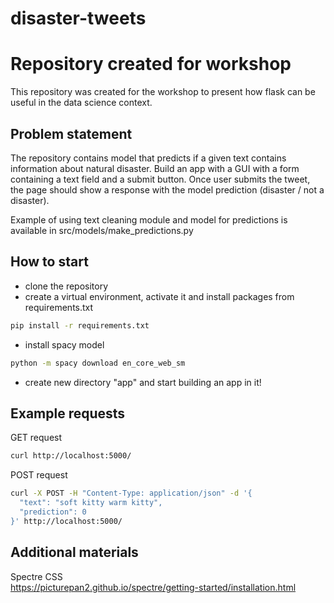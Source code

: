 # disaster-tweets
# Repository created for workshop
This repository was created for the workshop to present how flask can be useful in the data science context.

## Problem statement
The repository contains model that predicts if a given text contains information about natural disaster.
Build an app with a GUI with a form containing a text field and a submit button. 
Once user submits the tweet, the page should show a response with the model prediction (disaster / not a disaster).

Example of using text cleaning module and model for predictions is available in src/models/make_predictions.py

## How to start
- clone the repository<br>
- create a virtual environment, activate it and install packages from requirements.txt<br>
```bash 
pip install -r requirements.txt
```
- install spacy model<br>
```bash
python -m spacy download en_core_web_sm
```
- create new directory "app" and start building an app in it!

## Example requests
GET request<br>
```bash 
curl http://localhost:5000/
```

POST request<br>
```bash
curl -X POST -H "Content-Type: application/json" -d '{
  "text": "soft kitty warm kitty",
  "prediction": 0
}' http://localhost:5000/
```

## Additional materials
Spectre CSS<br>
https://picturepan2.github.io/spectre/getting-started/installation.html